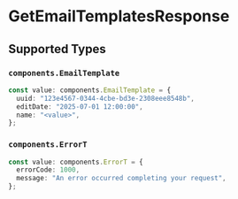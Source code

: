 # GetEmailTemplatesResponse


## Supported Types

### `components.EmailTemplate`

```typescript
const value: components.EmailTemplate = {
  uuid: "123e4567-0344-4cbe-bd3e-2308eee8548b",
  editDate: "2025-07-01 12:00:00",
  name: "<value>",
};
```

### `components.ErrorT`

```typescript
const value: components.ErrorT = {
  errorCode: 1000,
  message: "An error occurred completing your request",
};
```

